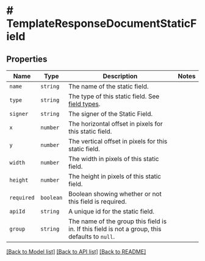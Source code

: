 # # TemplateResponseDocumentStaticField



## Properties

Name | Type | Description | Notes
------------ | ------------- | ------------- | -------------
| `name` | ```string``` |  The name of the static field.  |  |
| `type` | ```string``` |  The type of this static field. See [field types](/api/reference/constants/#field-types).  |  |
| `signer` | ```string``` |  The signer of the Static Field.  |  |
| `x` | ```number``` |  The horizontal offset in pixels for this static field.  |  |
| `y` | ```number``` |  The vertical offset in pixels for this static field.  |  |
| `width` | ```number``` |  The width in pixels of this static field.  |  |
| `height` | ```number``` |  The height in pixels of this static field.  |  |
| `required` | ```boolean``` |  Boolean showing whether or not this field is required.  |  |
| `apiId` | ```string``` |  A unique id for the static field.  |  |
| `group` | ```string``` |  The name of the group this field is in. If this field is not a group, this defaults to `null`.  |  |

[[Back to Model list]](../../README.md#models) [[Back to API list]](../../README.md#endpoints) [[Back to README]](../../README.md)
